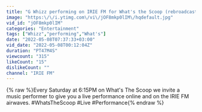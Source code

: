 ```yaml
---
title: "G Whizz performing on IRIE FM for What's the Scoop (rebroadcast)"
image: "https:\/\/i.ytimg.com\/vi\/jOF8mkp0lIM\/hqdefault.jpg"
vid_id: "jOF8mkp0lIM"
categories: "Entertainment"
tags: ["Whizz","performing","What's"]
date: "2022-05-08T07:37:33+03:00"
vid_date: "2022-05-08T00:12:04Z"
duration: "PT47M4S"
viewcount: "315"
likeCount: "15"
dislikeCount: ""
channel: "IRIE FM"
---
```

{% raw %}Every Saturday at 6:15PM on What's The Scoop we invite a music performer to give you a live performance online and on the IRIE FM airwaves. #WhatsTheScoop #Live #Performance{% endraw %}
